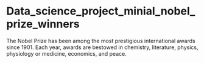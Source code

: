 # Data_science_project_minial_nobel_prize_winners
The Nobel Prize has been among the most prestigious international awards since 1901. Each year, awards are bestowed in chemistry, literature, physics, physiology or medicine, economics, and peace. 
